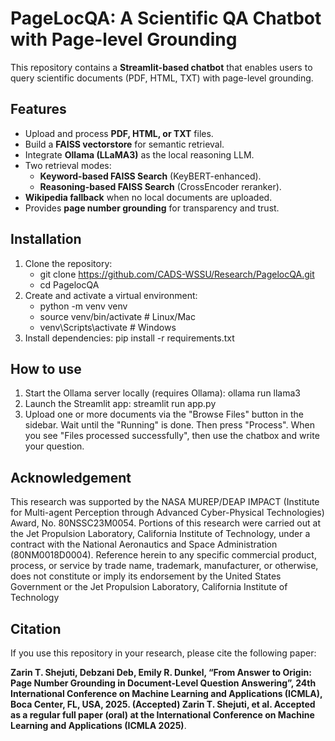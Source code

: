 # PageLocQA: A Scientific QA Chatbot with Page-level Grounding 

This repository contains a **Streamlit-based chatbot** that enables users to query scientific documents (PDF, HTML, TXT) with page-level grounding.  

## Features
- Upload and process **PDF, HTML, or TXT** files.
- Build a **FAISS vectorstore** for semantic retrieval.
- Integrate **Ollama (LLaMA3)** as the local reasoning LLM.
- Two retrieval modes:
  - **Keyword-based FAISS Search** (KeyBERT-enhanced).
  - **Reasoning-based FAISS Search** (CrossEncoder reranker).
- **Wikipedia fallback** when no local documents are uploaded.
- Provides **page number grounding** for transparency and trust.


## Installation

1. Clone the repository:
   - git clone https://github.com/CADS-WSSU/Research/PagelocQA.git
   - cd PagelocQA
2. Create and activate a virtual environment:
   - python -m venv venv
   - source venv/bin/activate   # Linux/Mac
   - venv\Scripts\activate      # Windows
3. Install dependencies:
   pip install -r requirements.txt

## How to use 
1. Start the Ollama server locally (requires Ollama):
   ollama run llama3
2. Launch the Streamlit app:
   streamlit run app.py
4. Upload one or more documents via the "Browse Files" button in the sidebar. Wait until the "Running" is done. Then press "Process". When you see "Files processed successfully", then use the chatbox and write your question.

## Acknowledgement 

This research was supported by the NASA MUREP/DEAP IMPACT (Institute for Multi-agent Perception through Advanced Cyber-Physical Technologies) Award, No. 80NSSC23M0054. Portions of this research were carried out at the Jet Propulsion Laboratory, California Institute of Technology, under a contract with the National Aeronautics and Space Administration (80NM0018D0004). Reference
herein to any specific commercial product, process, or service by trade name, trademark, manufacturer, or otherwise, does not constitute or imply its endorsement by the United States Government or the Jet Propulsion Laboratory, California Institute of Technology

## Citation

If you use this repository in your research, please cite the following paper:

**Zarin T. Shejuti, Debzani Deb, Emily R. Dunkel, “From Answer to Origin: Page Number Grounding in Document-Level Question Answering”, 24th International Conference on Machine Learning and Applications (ICMLA), Boca Center, FL, USA, 2025. (Accepted) Zarin T. Shejuti, et al. Accepted as a regular full paper (oral) at the International Conference on Machine Learning and Applications (ICMLA 2025)**.  
